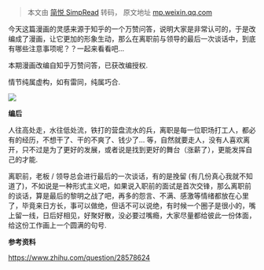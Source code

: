 > 本文由 [简悦 SimpRead](http://ksria.com/simpread/) 转码， 原文地址 [mp.weixin.qq.com](https://mp.weixin.qq.com/s?__biz=MzAwNjMxMTA5Mw==&mid=2651346590&idx=1&sn=08f4ff286d7b50053a26589ca384f8b7&chksm=80f3ab44b78422521c3ec8f37458bbb4a02cee90c6807fe153da429a1037c9559ffbc514b989&scene=21#wechat_redirect)

今天这篇漫画的灵感来源于知乎的一个万赞问答，说明大家是非常认可的，于是改编成了漫画，让它更加的形象生动，那么在离职前与领导的最后一次谈话中，到底有哪些注意事项呢？？一起来看看吧…

本期漫画改编自知乎万赞问答，已获改编授权.

情节纯属虚构，如有雷同，纯属巧合.

![](https://mmbiz.qpic.cn/mmbiz_png/ibsfLhQMgy0ibMxSeLp8uC2Qt3SLfoibaK5r0IibkVYr66DFvkJJ11gJIdAkuZuIjp4RkbUQTzoLPQzdI74vFR5Gxg/640?wx_fmt=png)

**编后**  

人往高处走，水往低处流，铁打的营盘流水的兵，离职是每一位职场打工人，都必有的经历，不想干了、干的不爽了、钱少了… 等，自然就要走人，没有人喜欢离开，只不过是为了更好的发展，或者说是找到更好的舞台（涨薪了），更能发挥自己的才能.

离职前，老板 / 领导总会进行最后的一次谈话，有的是挽留 (有几份真心我就不知道了)，不如说是一种形式主义吧，如果说入职前的面试是首次交锋，那么离职前的谈话，算是最后的黎明之战了吧，再多的怨言、不满、感激等情绪都放在心里了，毕竟来日方长，事可以做绝，但话不可以说绝，有时候一个圈子是很小的，嘴上留一线，日后好相见，好聚好散，没必要过嘴瘾，大家尽量都给彼此一份体面，给这份工作画上一个圆满的句号.

**参考资料**

https://www.zhihu.com/question/28578624